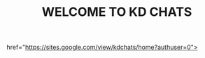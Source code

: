 
<html>

<body><header>

<h1>WELCOME TO KD CHATS</h1></header>

<a>

 href="https://sites.google.com/view/kdchats/home?authuser=0">

    

</a>

</body>

</html>
